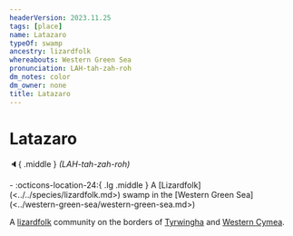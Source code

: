 ```yaml
---
headerVersion: 2023.11.25
tags: [place]
name: Latazaro
typeOf: swamp
ancestry: lizardfolk
whereabouts: Western Green Sea
pronunciation: LAH-tah-zah-roh
dm_notes: color
dm_owner: none
title: Latazaro
---
```

# Latazaro
:speaker:{ .middle } *(LAH-tah-zah-roh)*  
<div class="grid cards ext-narrow-margin ext-one-column" markdown>
-    :octicons-location-24:{ .lg .middle } A [Lizardfolk](<../../species/lizardfolk.md>) swamp in the [Western Green Sea](<../western-green-sea/western-green-sea.md>)  
</div>




A [lizardfolk](<../../species/lizardfolk.md>) community on the borders of [Tyrwingha](<tyrwingha/tyrwingha.md>) and [Western Cymea](<../western-green-sea/realms/western-cymea.md>). 